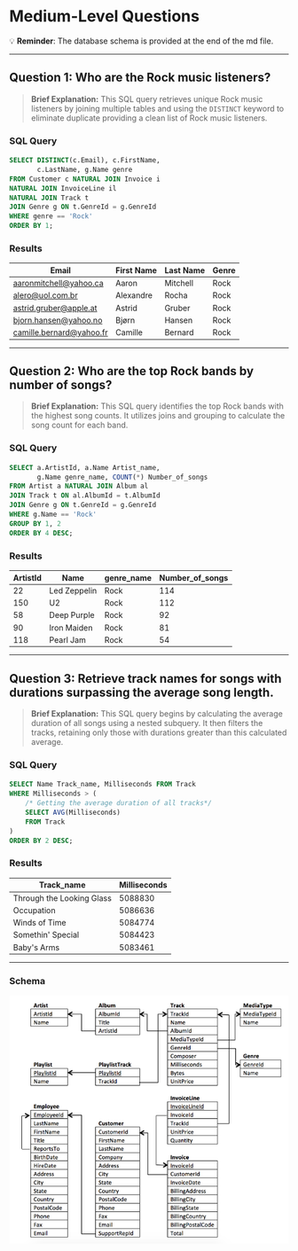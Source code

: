 # Medium-Level Questions

💡 **Reminder**: The database schema is provided at the end of the md file. 

---

## Question 1: Who are the Rock music listeners?

> **Brief Explanation:** This SQL query retrieves unique Rock music listeners by joining multiple tables and using the `DISTINCT` keyword to eliminate duplicate providing a clean list of Rock music listeners.

### SQL Query

```sql
SELECT DISTINCT(c.Email), c.FirstName, 
	   c.LastName, g.Name genre
FROM Customer c NATURAL JOIN Invoice i
NATURAL JOIN InvoiceLine il
NATURAL JOIN Track t
JOIN Genre g ON t.GenreId = g.GenreId
WHERE genre == 'Rock'
ORDER BY 1;
```

### Results

|Email|First Name|Last Name|Genre|
|---|---|---|---|
|[aaronmitchell@yahoo.ca](mailto:aaronmitchell@yahoo.ca)|Aaron|Mitchell|Rock|
|[alero@uol.com.br](mailto:alero@uol.com.br)|Alexandre|Rocha|Rock|
|[astrid.gruber@apple.at](mailto:astrid.gruber@apple.at)|Astrid|Gruber|Rock|
|[bjorn.hansen@yahoo.no](mailto:bjorn.hansen@yahoo.no)|Bjørn|Hansen|Rock|
|[camille.bernard@yahoo.fr](mailto:camille.bernard@yahoo.fr)|Camille|Bernard|Rock|

---

## Question 2: Who are the top Rock bands by number of songs?

> **Brief Explanation:** This SQL query identifies the top Rock bands with the highest song counts. It utilizes joins and grouping to calculate the song count for each band.

### SQL Query

```sql
SELECT a.ArtistId, a.Name Artist_name, 
	   g.Name genre_name, COUNT(*) Number_of_songs
FROM Artist a NATURAL JOIN Album al
JOIN Track t ON al.AlbumId = t.AlbumId
JOIN Genre g ON t.GenreId = g.GenreId
WHERE g.Name == 'Rock'
GROUP BY 1, 2
ORDER BY 4 DESC;
```

### Results

|ArtistId|Name|genre_name|Number_of_songs|
|---|---|---|---|
|22|Led Zeppelin|Rock|114|
|150|U2|Rock|112|
|58|Deep Purple|Rock|92|
|90|Iron Maiden|Rock|81|
|118|Pearl Jam|Rock|54|

---
## Question 3: Retrieve track names for songs with durations surpassing the average song length.

>**Brief Explanation:** This SQL query begins by calculating the average duration of all songs using a nested subquery. It then filters the tracks, retaining only those with durations greater than this calculated average.

### SQL Query

```sql
SELECT Name Track_name, Milliseconds FROM Track
WHERE Milliseconds > (
	/* Getting the average duration of all tracks*/
    SELECT AVG(Milliseconds)
    FROM Track
)
ORDER BY 2 DESC;
```

### Results

|Track_name|Milliseconds|
|---|---|
|Through the Looking Glass|5088830|
|Occupation|5086636|
|Winds of Time|5084774|
|Somethin' Special|5084423|
|Baby's Arms|5083461|

---

### Schema

![schema](../schema.png)
